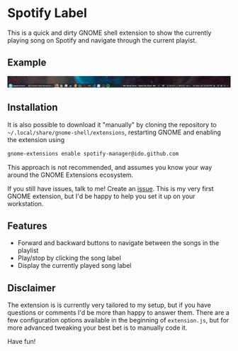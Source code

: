 # Spotify Label

This is a quick and dirty GNOME shell extension to show the currently playing song on Spotify and navigate through the current playist.

## Example  
![alt text](example.png "A screenshot  of the label in action")

## Installation

It is also possible to download it "manually" by cloning the repository to `~/.local/share/gnome-shell/extensions`, restarting GNOME and enabling the extension using 
``` bash
gnome-extensions enable spotify-manager@ido.github.com
```
This approach is not recommended, and assumes you know your way around the GNOME Extensions ecosystem.

If you still have issues, talk to me! Create an [issue](https://github.com/mheine/gnome-shell-spotify-label/issues/new?title=Installation!&body=Hey!%20I'd%20like%20to%20get%20this%20installed%20on%20my%20system). This is my very first GNOME extension, but I'd be happy to help you set it up on your workstation.

## Features
* Forward and backward buttons to navigate between the songs in the playlist
* Play/stop by clicking the song label
* Display the currently played song label

## Disclaimer
The extension is is currently very tailored to my setup, but if you have questions or comments I'd be more than happy to answer them. There are a few configuration options available in the beginning of `extension.js`, but for more advanced tweaking your best bet is to manually code it.

Have fun!
